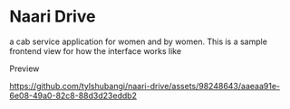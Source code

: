 # Naari Drive
 a cab service application for women and by women. This is a sample frontend view for how  the interface works like

Preview

https://github.com/tylshubangi/naari-drive/assets/98248643/aaeaa91e-6e08-49a0-82c8-88d3d23eddb2

